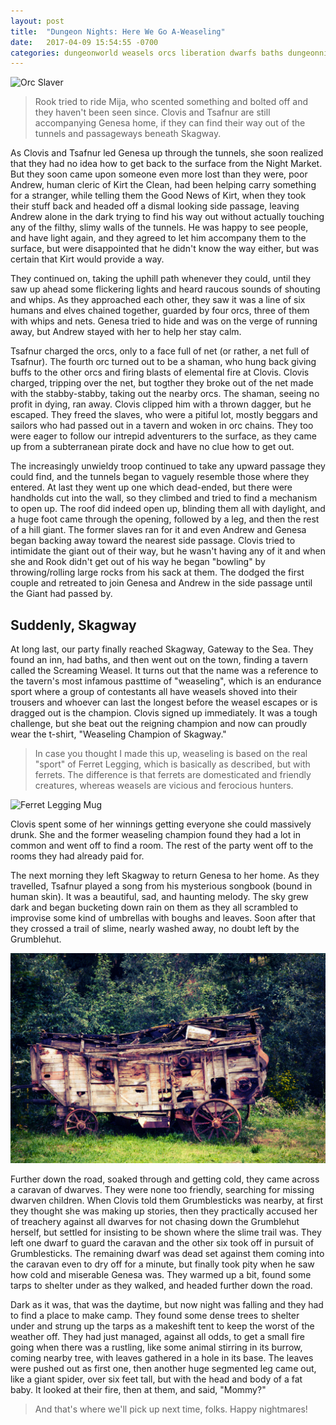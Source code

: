 ```yaml
---
layout: post
title:  "Dungeon Nights: Here We Go A-Weaseling"
date:   2017-04-09 15:54:55 -0700
categories: dungeonworld weasels orcs liberation dwarfs baths dungeonnights
---
```

![Orc Slaver](http://pre08.deviantart.net/f030/th/pre/i/2015/254/0/6/orc_slaver_by_jaasif-d996z2q.jpg)

> Rook tried to ride Mija, who scented something and bolted off and they haven't been
> seen since. Clovis and Tsafnur are still accompanying Genesa home, if they can
> find their way out of the tunnels and passageways beneath Skagway.

As Clovis and Tsafnur led Genesa up through the tunnels, she soon realized that
they had no idea how to get back to the surface from the Night Market. But they
soon came upon someone even more lost than they were, poor Andrew, human cleric of
Kirt the Clean, had been helping carry something for a stranger, while telling them the Good
News of Kirt, when they took their stuff back and headed off a dismal looking
side passage, leaving Andrew alone in the dark trying to find his way out without
actually touching any of the filthy, slimy walls of the tunnels. He was happy to
see people, and have light again, and they agreed to let him accompany them to
the surface, but were disappointed that he didn't know the way either, but was
certain that Kirt would provide a way.

They continued on, taking the uphill path whenever they could, until they saw up
ahead some flickering lights and heard raucous sounds of shouting and whips. As they
approached each other, they saw it was a line of six humans and elves chained together,
guarded by four orcs, three of them with whips and nets. Genesa tried to hide and was
on the verge of running away, but Andrew stayed with her to help her stay calm.

Tsafnur charged the orcs, only to a face full of net (or rather, a net full of Tsafnur).
The fourth orc turned out to be a shaman, who hung back giving buffs to the other
orcs and firing blasts of elemental fire at Clovis. Clovis charged, tripping over the net,
but togther they broke out of the net made with the stabby-stabby, taking out the nearby
orcs. The shaman, seeing no profit in dying, ran away. Clovis clipped
him with a thrown dagger, but he escaped. They freed the slaves, who were a pitiful
lot, mostly beggars and sailors who had passed out in a tavern and woken in orc chains.
They too were eager to follow our intrepid adventurers to the surface, as they came up
from a subterranean pirate dock and have no clue how to get out.

The increasingly unwieldy troop continued to take any upward passage they could find,
and the tunnels began to vaguely resemble those where they entered. At last they went
up one which dead-ended, but there were handholds cut into the wall, so they climbed
and tried to find a mechanism to open up. The roof did indeed open up, blinding them
all with daylight, and a huge foot came through the opening, followed by a leg, and
then the rest of a hill giant. The former slaves ran for it and even Andrew and Genesa
began backing away toward the nearest side passage. Clovis tried to intimidate the
giant out of their way, but he wasn't having any of it and when she and Rook didn't get
out of his way he began "bowling" by throwing/rolling large rocks from his sack at them.
The dodged the first couple and retreated to join Genesa and Andrew in the side passage
until the Giant had passed by.

## Suddenly, Skagway

At long last, our party finally reached Skagway, Gateway to the Sea. They found
an inn, had baths, and then went out on the town, finding a tavern called the Screaming Weasel.
It turns out that the name was a reference to the tavern's most infamous pasttime
of "weaseling", which is an endurance sport where a group of contestants all have
weasels shoved into their trousers and whoever can last the longest before the weasel
escapes or is dragged out is the champion. Clovis signed up immediately. It was a
tough challenge, but she beat out the reigning champion and now can proudly wear
the t-shirt, "Weaseling Champion of Skagway."

> In case you thought I made this up, weaseling is based on the real "sport" of Ferret
> Legging, which is basically as described, but with ferrets. The difference is that ferrets are domesticated
> and friendly creatures, whereas weasels are vicious and ferocious hunters.

![Ferret Legging Mug](https://cdn.shopify.com/s/files/1/0916/7532/products/york_ferret_1024x1024.jpg?v=1460154367)

Clovis spent some of her winnings getting everyone she could massively drunk. She and
the former weaseling champion found they had a lot in common and went off to find a
room. The rest of the party went off to the rooms they had already paid for.

The next morning they left Skagway to return Genesa to her home. As they travelled,
Tsafnur played a song from his mysterious songbook (bound in human skin). It was
a beautiful, sad, and haunting melody. The sky grew dark and began bucketing down
rain on them as they all scrambled to improvise some kind of umbrellas with boughs
and leaves. Soon after that they crossed a trail of slime, nearly washed away, no doubt
left by the Grumblehut.

![Dwarven Caravan](/images/caravan.png)

Further down the road, soaked through and getting cold, they came across a caravan
of dwarves. They were none too friendly, searching for missing dwarven children.
When Clovis told them Grumblesticks was nearby, at first they thought she was making
up stories, then they practically accused her of treachery against all dwarves for
not chasing down the Grumblehut herself, but settled for insisting to be shown
where the slime trail was. They left one dwarf to guard the caravan and the other six
took off in pursuit of Grumblesticks. The remaining dwarf was dead set against them
coming into the caravan even to dry off for a minute, but finally took pity when he
saw how cold and miserable Genesa was. They warmed up a bit, found some tarps to
shelter under as they walked, and headed further down the road.

Dark as it was, that was the daytime, but now night was falling and they had to
find a place to make camp. They found some dense trees to shelter under and strung
up the tarps as a makeshift tent to keep the worst of the weather off. They had just
managed, against all odds, to get a small fire going when there was a rustling,
like some animal stirring in its burrow, coming nearby tree, with leaves gathered in
a hole in its base. The leaves were pushed out as first one, then another huge
segmented leg came out, like a giant spider, over six feet tall, but with the head
and body of a fat baby. It looked at their fire, then at them, and said, "Mommy?"

> And that's where we'll pick up next time, folks. Happy nightmares!
